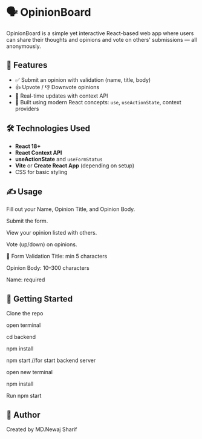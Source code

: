 # 🗣️ OpinionBoard

OpinionBoard is a simple yet interactive React-based web app where users can share their thoughts and opinions and vote on others' submissions — all anonymously.

## 🚀 Features

- ✅ Submit an opinion with validation (name, title, body)
- 👍 Upvote / 👎 Downvote opinions
- 🔁 Real-time updates with context API
- 🧠 Built using modern React concepts: `use`, `useActionState`, context providers


## 🛠️ Technologies Used

- **React 18+**
- **React Context API**
- **useActionState** and `useFormStatus`
- **Vite** or **Create React App** (depending on setup)
- CSS for basic styling



## ✍️ Usage
Fill out your Name, Opinion Title, and Opinion Body.

Submit the form.

View your opinion listed with others.

Vote (up/down) on opinions.

🧪 Form Validation
Title: min 5 characters

Opinion Body: 10–300 characters

Name: required

## 🚀 Getting Started
Clone the repo

open terminal

cd backend

npm install

npm start //for start backend server

open new terminal

npm install

Run npm start

## 👤 Author
Created by MD.Newaj Sharif
